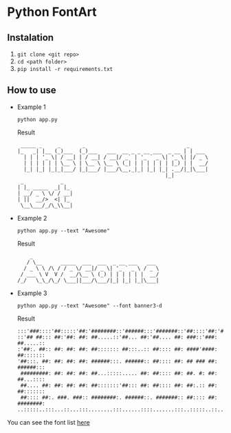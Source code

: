 # Python FontArt

## Instalation

1. `git clone <git repo>`
2. `cd <path folder>`
3. `pip install -r requirements.txt`

## How to use

- Example 1

    `python app.py`

    Result

    ```
     _____ _     _       _                                 _      
    |_   _| |__ (_)___  (_)___   ___  __ _ _ __ ___  _ __ | | ___ 
      | | | '_ \| / __| | / __| / __|/ _` | '_ ` _ \| '_ \| |/ _ \
      | | | | | | \__ \ | \__ \ \__ \ (_| | | | | | | |_) | |  __/
      |_| |_| |_|_|___/ |_|___/ |___/\__,_|_| |_| |_| .__/|_|\___|
                                                    |_|           
     _            _   
    | |_ _____  _| |_ 
    | __/ _ \ \/ / __|
    | ||  __/>  <| |_ 
     \__\___/_/\_\\__|
    ```

- Example 2

    `python app.py --text "Awesome"`

    Result

    ```
        _                                         
       / \__      _____  ___  ___  _ __ ___   ___ 
      / _ \ \ /\ / / _ \/ __|/ _ \| '_ ` _ \ / _ \
     / ___ \ V  V /  __/\__ \ (_) | | | | | |  __/
    /_/   \_\_/\_/ \___||___/\___/|_| |_| |_|\___|
    ```

- Example 3

    `python app.py --text "Awesome" --font banner3-d`

    Result

    ```
    :::'###::::'##:::::'##:'########::'######:::'#######::'##::::'##:'########:
    ::'## ##::: ##:'##: ##: ##.....::'##... ##:'##.... ##: ###::'###: ##.....::
    :'##:. ##:: ##: ##: ##: ##::::::: ##:::..:: ##:::: ##: ####'####: ##:::::::
    '##:::. ##: ##: ##: ##: ######:::. ######:: ##:::: ##: ## ### ##: ######:::
     #########: ##: ##: ##: ##...:::::..... ##: ##:::: ##: ##. #: ##: ##...::::
     ##.... ##: ##: ##: ##: ##:::::::'##::: ##: ##:::: ##: ##:.:: ##: ##:::::::
     ##:::: ##:. ###. ###:: ########:. ######::. #######:: ##:::: ##: ########:
    ..:::::..:::...::...:::........:::......::::.......:::..:::::..::........::
    ```

You can see the font list [here](http://www.figlet.org/fontdb.cgi)